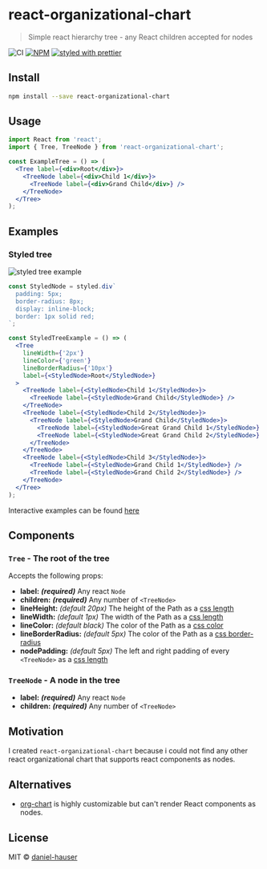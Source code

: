# react-organizational-chart

> Simple react hierarchy tree - any React children accepted for nodes

![CI](https://github.com/daniel-hauser/react-organizational-chart/workflows/CI/badge.svg)
[![NPM](https://img.shields.io/npm/v/react-organizational-chart.svg)](https://www.npmjs.com/package/react-organizational-chart)
[![styled with prettier](https://img.shields.io/badge/styled_with-prettier-ff69b4.svg)](https://github.com/prettier/prettier)

## Install

```bash
npm install --save react-organizational-chart
```

## Usage

```jsx
import React from 'react';
import { Tree, TreeNode } from 'react-organizational-chart';

const ExampleTree = () => (
  <Tree label={<div>Root</div>}>
    <TreeNode label={<div>Child 1</div>}>
      <TreeNode label={<div>Grand Child</div>} />
    </TreeNode>
  </Tree>
);
```

## Examples

### Styled tree

![styled tree example](images/styled_tree.png)

```jsx
const StyledNode = styled.div`
  padding: 5px;
  border-radius: 8px;
  display: inline-block;
  border: 1px solid red;
`;

const StyledTreeExample = () => (
  <Tree
    lineWidth={'2px'}
    lineColor={'green'}
    lineBorderRadius={'10px'}
    label={<StyledNode>Root</StyledNode>}
  >
    <TreeNode label={<StyledNode>Child 1</StyledNode>}>
      <TreeNode label={<StyledNode>Grand Child</StyledNode>} />
    </TreeNode>
    <TreeNode label={<StyledNode>Child 2</StyledNode>}>
      <TreeNode label={<StyledNode>Grand Child</StyledNode>}>
        <TreeNode label={<StyledNode>Great Grand Child 1</StyledNode>} />
        <TreeNode label={<StyledNode>Great Grand Child 2</StyledNode>} />
      </TreeNode>
    </TreeNode>
    <TreeNode label={<StyledNode>Child 3</StyledNode>}>
      <TreeNode label={<StyledNode>Grand Child 1</StyledNode>} />
      <TreeNode label={<StyledNode>Grand Child 2</StyledNode>} />
    </TreeNode>
  </Tree>
);
```

Interactive examples can be found [here](https://daniel-hauser.github.io/react-organizational-chart/)

## Components

### `Tree` - The root of the tree

Accepts the following props:

- **label:** _**\(required\)**_ Any react `Node`
- **children:** _**\(required\)**_ Any number of `<TreeNode>`
- **lineHeight:** _\(default 20px\)_ The height of the Path as a [css length](https://developer.mozilla.org/en-US/docs/Web/CSS/length)
- **lineWidth:** _\(default 1px\)_ The width of the Path as a [css length](https://developer.mozilla.org/en-US/docs/Web/CSS/length)
- **lineColor:** _\(default black\)_ The color of the Path as a [css color](https://developer.mozilla.org/en-US/docs/Web/CSS/color)
- **lineBorderRadius:** _\(default 5px\)_ The color of the Path as a [css border-radius](https://developer.mozilla.org/en-US/docs/Web/CSS/border-radius)
- **nodePadding:** _\(default 5px\)_ The left and right padding of every `<TreeNode>` as a [css length](https://developer.mozilla.org/en-US/docs/Web/CSS/length)

### `TreeNode` - A node in the tree

- **label:** _**\(required\)**_ Any react `Node`
- **children:** _**\(required\)**_ Any number of `<TreeNode>`

## Motivation

I created `react-organizational-chart` because i could not find any other react organizational chart that supports react components as nodes.

## Alternatives

- [org-chart](https://www.npmjs.com/package/orgchart) is highly customizable but can't render React components as nodes.

## License

MIT © [daniel-hauser](https://github.com/daniel-hauser)

